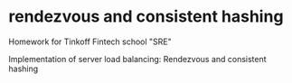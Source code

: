 # rendezvous and consistent hashing
Homework for Tinkoff Fintech school "SRE"

Implementation of server load balancing: Rendezvous and consistent hashing
